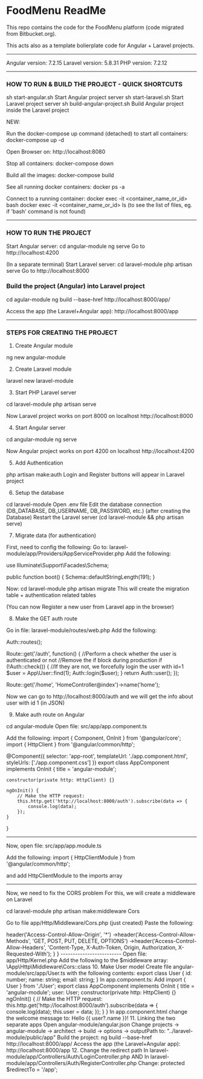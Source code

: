 # FoodMenu ReadMe
This repo contains the code for the FoodMenu platform (code migrated from Bitbucket.org).

This acts also as a template bolierplate code for Angular + Laravel projects.



--------------------------------------------------------------------------------

Angular version: 7.2.15
Laravel version: 5.8.31
PHP version: 7.2.12

--------------------------------------------------------------------------------

### HOW TO RUN & BUILD THE PROJECT - QUICK SHORTCUTS ###

sh start-angular.sh             Start Angular project server
sh start-laravel.sh             Start Laravel project server
sh build-angular-project.sh     Build Angular project inside the Laravel project

NEW:

Run the docker-compose up command (detached) to start all containers: 
    docker-compose up -d

Open Browser on:
    http://localhost:8080

Stop all containers:
    docker-compose down

Build all the images:
    docker-compose build

See all running docker containers:
    docker ps -a

Connect to a running container:
    docker exec -it <container_name_or_id> bash
    docker exec -it <container_name_or_id> ls       (to see the list of files, eg. if 'bash' command is not found)


--------------------------------------------------------------------------------

### HOW TO RUN THE PROJECT ###

Start Angular server:
cd angular-module
ng serve
Go to http://localhost:4200


(In a separate terminal)
Start Laravel server:
cd laravel-module
php artisan serve
Go to http://localhost:8000



### Build the project (Angular) into Laravel project ###

cd agular-module
ng build --base-href http://localhost:8000/app/

Access the app (the Laravel+Angular app):
http://localhost:8000/app



--------------------------------------------------------------------------------

###  STEPS FOR CREATING THE PROJECT  ###


1. Create Angular module

ng new angular-module



2. Create Laravel module

laravel new laravel-module



3. Start PHP Laravel server

cd laravel-module
php artisan serve

Now Laravel project works on port 8000 on localhost
http://localhost:8000



4. Start Angular server

cd angular-module
ng serve

Now Angular project works on port 4200 on localhost
http://localhost:4200



5. Add Authentication

php artisan make:auth
Login and Register buttons will appear in Laravel project



6. Setup the database

cd laravel-module
Open .env file
Edit the database connection (DB_DATABASE, DB_USERNAME, DB_PASSWORD, etc.) (after creating the Database)
Restart the Laravel server (cd laravel-module && php artisan serve)



7. Migrate data (for authentication)

First, need to config the following:
Go to: laravel-module/app/Providers/AppServiceProvider.php
Add the following:

use Illuminate\Support\Facades\Schema;

public function boot()
{
    Schema::defaultStringLength(191);
}

Now:
cd laravel-module
php artisan migrate
This will create the migration table + authentication related tables

(You can now Register a new user from Laravel app in the browser)



8. Make the GET auth route

Go in file: laravel-module/routes/web.php
Add the following:

Auth::routes();

Route::get('/auth', function() {
    //Perform a check whether the user is authenticated or not
    //Remove the if block during production
    if (!Auth::check()) {
        //If they are not, we forcefully login the user with id=1
        $user = App\User::find(1);
        Auth::login($user);
    }
    return Auth::user();
});

Route::get('/home', 'HomeController@index')->name('home');

Now we can go to http://localhost:8000/auth and we will get the info about user with id 1 (in JSON)




9. Make auth route on Angular

cd angular-module
Open file: src/app/app.component.ts

Add the following:
import { Component, OnInit } from '@angular/core';
import { HttpClient } from '@angular/common/http';

@Component({
    selector: 'app-root',
    templateUrl: './app.component.html',
    styleUrls: ['./app.component.css']
})
export class AppComponent implements OnInit {
    title = 'angular-module';
  
    constructor(private http: HttpClient) {}
    
    ngOnInit() {
        // Make the HTTP request:
        this.http.get('http://localhost:8000/auth').subscribe(data => {
            console.log(data);
        });
    }
}

-------------------------

Now, open file: src/app/app.module.ts

Add the following:
import { HttpClientModule } from '@angular/common/http';

and add HttpClientModule to the imports array

-------------------------

Now, we need to fix the CORS problem
For this, we will create a middleware on Laravel

cd laravel-module
php artisan make:middleware Cors

Go to file app/Http/Middleware/Cors.php (just created)
Paste the following:

<?php

namespace App\Http\Middleware;

use Closure;

class Cors
{
    /**
     * Handle an incoming request.
     *
     * @param  \Illuminate\Http\Request  $request
     * @param  \Closure  $next
     * @return mixed
     */
    public function handle($request, Closure $next)
    {
        return $next($request)
                ->header('Access-Control-Allow-Origin', '*')
                ->header('Access-Control-Allow-Methods', 'GET, POST, PUT, DELETE, OPTIONS')
                ->header('Access-Control-Allow-Headers', 'Content-Type, X-Auth-Token, Origin, Authorization, X-Requested-With');
    }
}

-------------------------

Open file: app/Http/Kernel.php
Add the following to the $middleware array:
\App\Http\Middleware\Cors::class



10. Make User model

Create file angular-module/src/app/User.ts with the following contents:

export class User {
    id: number;
    name: string;
    email: string;
}


In app.component.ts:

Add
import { User } from './User';


export class AppComponent implements OnInit {
    title = 'angular-module';
    user: User;
  
    constructor(private http: HttpClient) {}
    
    ngOnInit() {
        // Make the HTTP request:
        this.http.get<User>('http://localhost:8000/auth').subscribe(data => {
            console.log(data);
            this.user = data;
        });
    }
}



In app.component.html change the welcome message to:

Hello {{ user?.name }}!



11. Linking the two separate apps

Open angular-module/angular.json
Change   projects -> angular-module -> architect -> build -> options -> outputPath to: "../laravel-module/public/app"

Build the project:

ng build --base-href http://localhost:8000/app/

Access the app (the Laravel+Angular app):
http://localhost:8000/app



12. Change the redirect path

In laravel-module/app/Controllers/Auth/LoginController.php
AND
In laravel-module/app/Controllers/Auth/RegisterController.php
Change:
protected $redirectTo = '/app';